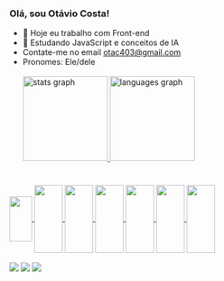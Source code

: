 ### Olá, sou Otávio Costa!
- 👋 Hoje eu trabalho com Front-end
- 👀 Estudando JavaScript e conceitos de IA
- Contate-me no email otac403@gmail.com
- Pronomes: Ele/dele
  <br><br>
  <div>
    <a href="https://github.com/otacosta21">
  <img src="https://github-readme-stats.vercel.app/api?username=otacosta21&hide_title=false&hide_rank=false&show_icons=true&include_all_commits=true&count_private=true&disable_animations=false&theme=dracula&locale=en&hide_border=false&order=1" height="150" alt="stats graph"  />
  <img src="https://github-readme-stats.vercel.app/api/top-langs?username=otacosta21&locale=en&hide_title=false&layout=compact&card_width=320&langs_count=5&theme=dracula&hide_border=false&order=2" height="150" alt="languages graph"  />


</div>

###


  </div>
      <br>
  <div>
  <img align="center" height="80" width="40" src="https://cdn.jsdelivr.net/gh/devicons/devicon@latest/icons/javascript/javascript-original.svg" />
  <img align="center" height="120" width="50" src="https://cdn.jsdelivr.net/gh/devicons/devicon@latest/icons/java/java-original-wordmark.svg" />
  <img align="center" height="120" width="50" src="https://cdn.jsdelivr.net/gh/devicons/devicon@latest/icons/mysql/mysql-original-wordmark.svg" />
  <img align="center" height="120" width="50" src="https://cdn.jsdelivr.net/gh/devicons/devicon@latest/icons/postgresql/postgresql-original.svg" />
  <img align="center" height="120" width="50" src="https://cdn.jsdelivr.net/gh/devicons/devicon@latest/icons/html5/html5-original.svg" />
  <img align="center" height="120" width="50" src="https://cdn.jsdelivr.net/gh/devicons/devicon@latest/icons/css3/css3-original.svg" />
  <img align="center" height="120" width="50" src="https://cdn.jsdelivr.net/gh/devicons/devicon@latest/icons/bootstrap/bootstrap-original-wordmark.svg" />
  </div>
  <br>
  <div>
    <a href="https://wa.me/+5512982058546" target="_blank"><img src="https://img.shields.io/badge/WhatsApp-25D366?style=for-the-badge&logo=whatsapp&logoColor=white"></a>
    <a href="mailto:otac403@gmail.com" target="_blank"><img src="https://img.shields.io/badge/Gmail-D14836?style=for-the-badge&logo=gmail&logoColor=white"></a>
    <a href="https://www.linkedin.com/in/ot%C3%A1vio-costa-80b0b32aa?utm_source=share&utm_campaign=share_via&utm_content=profile&utm_medium=android_app" target="_blank"><img src="https://img.shields.io/badge/LinkedIn-0077B5?style=for-the-badge&logo=linkedin&logoColor=white"></a>
  </div>
